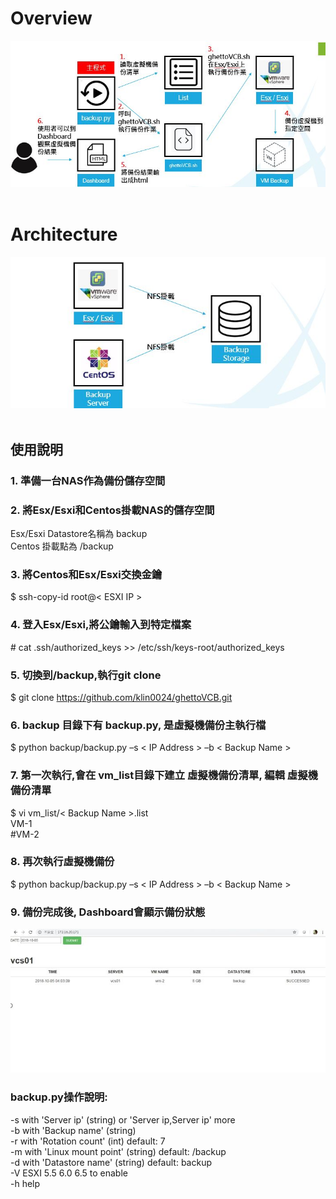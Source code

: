 # Overview
![image](img/overview.JPG?raw=true "Overview") <br />
<br />
# Architecture
![image](img/architecture.JPG?raw=true "Architecture") <br />
<br />
## 使用說明
### 1. 準備一台NAS作為備份儲存空間
### 2. 將Esx/Esxi和Centos掛載NAS的儲存空間
Esx/Esxi Datastore名稱為 backup <br />
Centos 掛載點為 /backup <br />
### 3. 將Centos和Esx/Esxi交換金鑰
$ ssh-copy-id root@< ESXI IP > <br />
### 4. 登入Esx/Esxi,將公鑰輸入到特定檔案
\# cat .ssh/authorized_keys >> /etc/ssh/keys-root/authorized_keys
### 5. 切換到/backup,執行git clone
$ git clone https://github.com/klin0024/ghettoVCB.git
### 6. backup 目錄下有 backup.py, 是虛擬機備份主執行檔
$ python backup/backup.py –s < IP Address > –b < Backup Name >
### 7. 第一次執行,會在 vm_list目錄下建立 虛擬機備份清單, 編輯 虛擬機備份清單
$ vi vm_list/< Backup Name >.list <br />
VM-1 <br />
\#VM-2 <br />	
### 8. 再次執行虛擬機備份
$ python backup/backup.py –s < IP Address > –b < Backup Name >
### 9. 備份完成後, Dashboard會顯示備份狀態
![image](img/dashboard.JPG?raw=true "Dashboard") <br />
### backup.py操作說明:
-s with 'Server ip' (string) or 'Server ip,Server ip' more <br />
-b with 'Backup name' (string) <br />
-r with 'Rotation count' (int) default: 7 <br />
-m with 'Linux mount point' (string) default: /backup <br />
-d with 'Datastore name' (string) default: backup <br />
-V ESXI 5.5 6.0 6.5 to enable <br />
-h help <br />